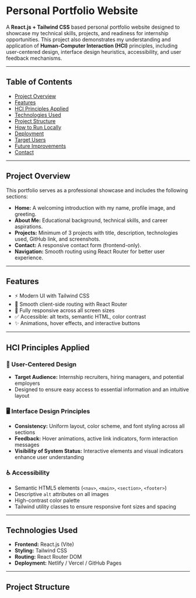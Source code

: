 # Personal Portfolio Website

A **React.js + Tailwind CSS** based personal portfolio website designed to showcase my technical skills, projects, and readiness for internship opportunities. This project also demonstrates my understanding and application of **Human-Computer Interaction (HCI)** principles, including user-centered design, interface design heuristics, accessibility, and user feedback mechanisms.

---

## Table of Contents

- [Project Overview](#project-overview)
- [Features](#features)
- [HCI Principles Applied](#hci-principles-applied)
- [Technologies Used](#technologies-used)
- [Project Structure](#project-structure)
- [How to Run Locally](#how-to-run-locally)
- [Deployment](#deployment)
- [Target Users](#target-users)
- [Future Improvements](#future-improvements)
- [Contact](#contact)

---

## Project Overview

This portfolio serves as a professional showcase and includes the following sections:

- **Home:** A welcoming introduction with my name, profile image, and greeting.
- **About Me:** Educational background, technical skills, and career aspirations.
- **Projects:** Minimum of 3 projects with title, description, technologies used, GitHub link, and screenshots.
- **Contact:** A responsive contact form (frontend-only).
- **Navigation:** Smooth routing using React Router for better user experience.

---

## Features

- ⚡ Modern UI with Tailwind CSS
- 🔀 Smooth client-side routing with React Router
- 📱 Fully responsive across all screen sizes
- ✅ Accessible: alt texts, semantic HTML, color contrast
- ✨ Animations, hover effects, and interactive buttons

---

## HCI Principles Applied

### 🧠 User-Centered Design

- **Target Audience:** Internship recruiters, hiring managers, and potential employers
- Designed to ensure easy access to essential information and an intuitive layout

### 🖥️ Interface Design Principles

- **Consistency:** Uniform layout, color scheme, and font styling across all sections
- **Feedback:** Hover animations, active link indicators, form interaction messages
- **Visibility of System Status:** Interactive elements and visual indicators enhance user understanding

### ♿ Accessibility

- Semantic HTML5 elements (`<nav>`, `<main>`, `<section>`, `<footer>`)
- Descriptive `alt` attributes on all images
- High-contrast color palette
- Tailwind utility classes to ensure responsive font sizes and spacing

---

## Technologies Used

- **Frontend:** React.js (Vite)
- **Styling:** Tailwind CSS
- **Routing:** React Router DOM
- **Deployment:** Netlify / Vercel / GitHub Pages

---

## Project Structure

